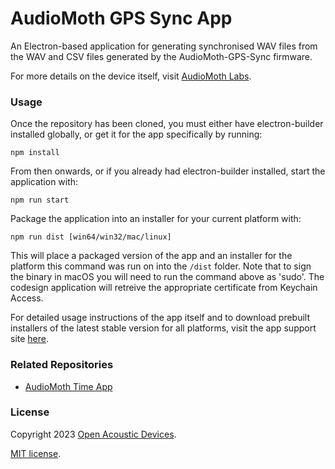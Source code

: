# AudioMoth GPS Sync App #
An Electron-based application for generating synchronised WAV files from the WAV and CSV files generated by the AudioMoth-GPS-Sync firmware.

For more details on the device itself, visit [AudioMoth Labs](https://www.openacousticdevices.info/labs).

### Usage ###
Once the repository has been cloned, you must either have electron-builder installed globally, or get it for the app specifically by running:
```
npm install
```

From then onwards, or if you already had electron-builder installed, start the application with:
```
npm run start 
```

Package the application into an installer for your current platform with:
```
npm run dist [win64/win32/mac/linux]
```

This will place a packaged version of the app and an installer for the platform this command was run on into the `/dist` folder. Note that to sign the binary in macOS you will need to run the command above as 'sudo'. The codesign application will retreive the appropriate certificate from Keychain Access.

For detailed usage instructions of the app itself and to download prebuilt installers of the latest stable version for all platforms, visit the app support site [here](https://www.openacousticdevices.info/labs).

### Related Repositories ###
* [AudioMoth Time App](https://github.com/OpenAcousticDevices/AudioMoth-GPS-Sync)

### License ###

Copyright 2023 [Open Acoustic Devices](http://www.openacousticdevices.info/).

[MIT license](http://www.openacousticdevices.info/license).
